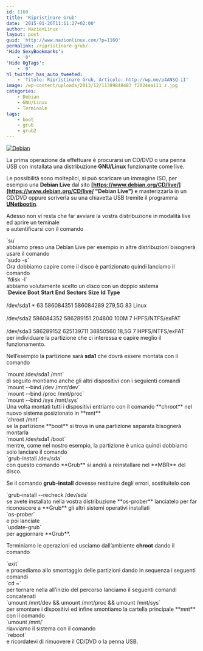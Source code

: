 ```yaml
---
id: 1160
title: 'Ripristinare Grub'
date: '2015-01-26T11:11:27+02:00'
author: NazionLinux
layout: post
guid: 'http://www.nazionlinux.com/?p=1160'
permalink: /ripristinare-grub/
'Hide SexyBookmarks':
    - '0'
'Hide OgTags':
    - '0'
hl_twitter_has_auto_tweeted:
    - 'Titolo: Ripristinare Grub, Articolo: http://wp.me/p4ANSQ-iI'
image: /wp-content/uploads/2013/12/11389848483_f2024ea111_z.jpg
categories:
    - Debian
    - GNU/Linux
    - Terminale
tags:
    - boot
    - grub
    - grub2
---
```


[![Debian](https://i0.wp.com/farm4.staticflickr.com/3777/11389848483_5f70765d8e_o.jpg?resize=635%2C307 "Debian")](http://www.flickr.com/photos/12418137@N07/11389848483/ "Debian")

La prima operazione da effettuare è procurarsi un CD/DVD o una penna USB con installata una distribuzione **GNU/Linux** funzionante come live.

Le possibilità sono molteplici, si può scaricare un immagine ISO, per esempio una **Debian Live** dal sito **[https://www.debian.org/CD/live/](https://www.debian.org/CD/live/ "Debian Live")** e masterizzarla in un CD/DVD oppure scriverla su una chiavetta USB tremite il programma **[UNetbootin](http://unetbootin.sourceforge.net/ "UNetbootin")**.

Adesso non vi resta che far avviare la vostra distribuzione in modalità live ed aprire un teminale  
e autentificarsi con il comando

<div class="wp-terminal">`su`</div>abbiamo preso una Debian Live per esempio in altre distribuzioni bisognerà usare il comando

<div class="wp-terminal">`sudo -s`</div>Ora dobbiamo capire come il disco è partizionato quindi lanciamo il comando

<div class="wp-terminal">`fdisk -l`</div>abbiamo volutamente scelto un disco con un doppio sistema

<div class="wp-terminal">`<strong>Device</strong>     <strong>Boot</strong>     <strong>Start</strong>       <strong>End</strong>   <strong>Sectors</strong>   <strong>Size</strong> <strong>Id</strong> <strong>Type</strong><br></br>/dev/sda1  *           63 586084351 586084289 279,5G 83 Linux<br></br>/dev/sda2       586084352 586289151    204800   100M  7 HPFS/NTFS/exFAT<br></br>/dev/sda3       586289152 625139711  38850560  18,5G  7 HPFS/NTFS/exFAT`</div>per individuare la partizione che ci interessa e capire meglio il funzionamento.

Nell’esempio la partizione sarà **sda1** che dovrà essere montata con il comando

<div class="wp-terminal">`mount /dev/sda1 /mnt`</div>di seguito montiamo anche gli altri dispositivi con i seguienti comandi

<div class="wp-terminal">`mount --bind /dev /mnt/dev`</div><div class="wp-terminal">`mount --bind /proc /mnt/proc`</div><div class="wp-terminal">`mount --bind /sys /mnt/sys`</div>Una volta montati tutti i dispositivi entriamo con il comando **chroot** nel nuovo sistema posizionato in **mnt**

<div class="wp-terminal">`chroot /mnt`</div>se la partizione **boot** si trova in una partizione separata bisognerà montarla

<div class="wp-terminal">`mount /dev/sda1 /boot`</div>mentre, come nel nostro esempio, la partizione è unica quindi dobbiamo solo lanciare il comando

<div class="wp-terminal">`grub-install /dev/sda`</div>con questo comando **Grub** si andrà a reinstallare nel **MBR** del disco.

Se il comando **grub-install** dovesse restituire degli errori, sostituitelo con

<div class="wp-terminal">`grub-install --recheck /dev/sda`</div>se avete installato nella vostra distribuzione **os-prober** lanciatelo per far riconoscere a **Grub** gli altri sistemi operativi installati

<div class="wp-terminal">`os-prober`</div>e poi lanciate

<div class="wp-terminal">`update-grub`</div>per aggiornare **Grub**.

Terminiamo le operazioni ed usciamo dall’ambiente **chroot** dando il comando

<div class="wp-terminal">`exit`</div>e procediamo allo smontaggio delle partizioni dando in sequenza i seguenti comandi

<div class="wp-terminal">`cd ~`</div>per tornare nella all’inizio del percorso lanciamo il seguenti comandi concatenati

<div class="wp-terminal">`umount /mnt/dev && umount /mnt/proc && umount /mnt/sys`</div>per smontare i dispositivi ed infine smontiamo la cartella principale **mnt** con il comando

<div class="wp-terminal">`umount /mnt/`</div>riavviamo il sistema con il comando

<div class="wp-terminal">`reboot`</div>e ricordatevi di rimuovere il CD/DVD o la penna USB.